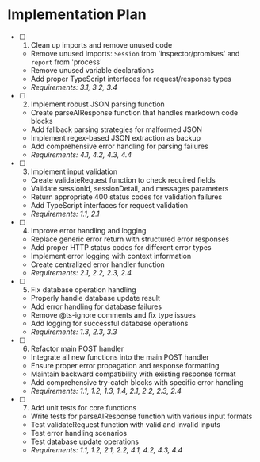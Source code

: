 # Implementation Plan

- [ ] 1. Clean up imports and remove unused code
  - Remove unused imports: `Session` from 'inspector/promises' and `report` from 'process'
  - Remove unused variable declarations
  - Add proper TypeScript interfaces for request/response types
  - _Requirements: 3.1, 3.2, 3.4_

- [ ] 2. Implement robust JSON parsing function
  - Create parseAIResponse function that handles markdown code blocks
  - Add fallback parsing strategies for malformed JSON
  - Implement regex-based JSON extraction as backup
  - Add comprehensive error handling for parsing failures
  - _Requirements: 4.1, 4.2, 4.3, 4.4_

- [ ] 3. Implement input validation
  - Create validateRequest function to check required fields
  - Validate sessionId, sessionDetail, and messages parameters
  - Return appropriate 400 status codes for validation failures
  - Add TypeScript interfaces for request validation
  - _Requirements: 1.1, 2.1_

- [ ] 4. Improve error handling and logging
  - Replace generic error return with structured error responses
  - Add proper HTTP status codes for different error types
  - Implement error logging with context information
  - Create centralized error handler function
  - _Requirements: 2.1, 2.2, 2.3, 2.4_

- [ ] 5. Fix database operation handling
  - Properly handle database update result
  - Add error handling for database failures
  - Remove @ts-ignore comments and fix type issues
  - Add logging for successful database operations
  - _Requirements: 1.3, 2.3, 3.3_

- [ ] 6. Refactor main POST handler
  - Integrate all new functions into the main POST handler
  - Ensure proper error propagation and response formatting
  - Maintain backward compatibility with existing response format
  - Add comprehensive try-catch blocks with specific error handling
  - _Requirements: 1.1, 1.2, 1.3, 1.4, 2.1, 2.2, 2.3, 2.4_

- [ ] 7. Add unit tests for core functions
  - Write tests for parseAIResponse function with various input formats
  - Test validateRequest function with valid and invalid inputs
  - Test error handling scenarios
  - Test database update operations
  - _Requirements: 1.1, 1.2, 2.1, 2.2, 4.1, 4.2, 4.3, 4.4_